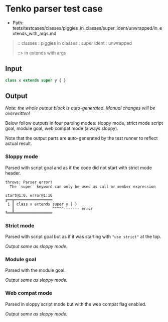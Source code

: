 # Tenko parser test case

- Path: tests/testcases/classes/piggies_in_classes/super_ident/unwrapped/in_extends_with_args.md

> :: classes : piggies in classes : super ident : unwrapped
>
> ::> in extends with args

## Input

`````js
class x extends super y { }
`````

## Output

_Note: the whole output block is auto-generated. Manual changes will be overwritten!_

Below follow outputs in four parsing modes: sloppy mode, strict mode script goal, module goal, web compat mode (always sloppy).

Note that the output parts are auto-generated by the test runner to reflect actual result.

### Sloppy mode

Parsed with script goal and as if the code did not start with strict mode header.

`````
throws: Parser error!
  The `super` keyword can only be used as call or member expression

start@1:0, error@1:16
╔══╦═════════════════
 1 ║ class x extends super y { }
   ║                 ^^^^^------- error
╚══╩═════════════════

`````

### Strict mode

Parsed with script goal but as if it was starting with `"use strict"` at the top.

_Output same as sloppy mode._

### Module goal

Parsed with the module goal.

_Output same as sloppy mode._

### Web compat mode

Parsed in sloppy script mode but with the web compat flag enabled.

_Output same as sloppy mode._
